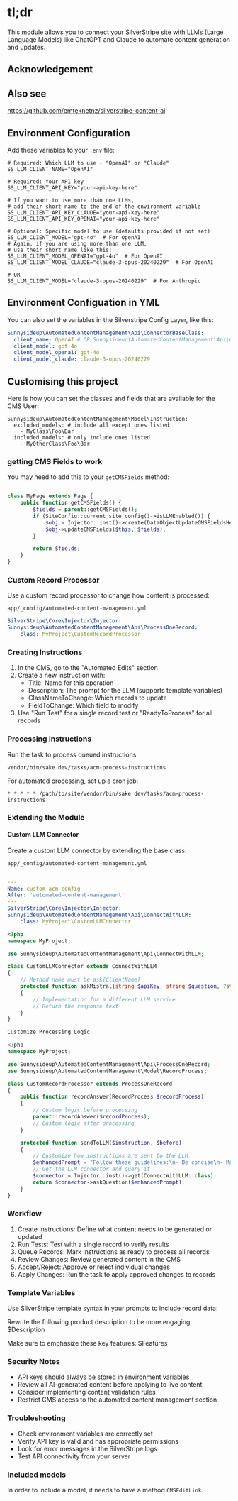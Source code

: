 # tl;dr

This module allows you to connect your SilverStripe site with LLMs (Large Language Models) like ChatGPT and Claude to automate content generation and updates.

## Acknowledgement


## Also see

https://github.com/emteknetnz/silverstripe-content-ai


## Environment Configuration

Add these variables to your `.env` file:

```shell
# Required: Which LLM to use - "OpenAI" or "Claude"
SS_LLM_CLIENT_NAME="OpenAI"

# Required: Your API key
SS_LLM_CLIENT_API_KEY="your-api-key-here"

# If you want to use more than one LLMs, 
# add their short name to the end of the environment variable
SS_LLM_CLIENT_API_KEY_CLAUDE="your-api-key-here"
SS_LLM_CLIENT_API_KEY_OPENAI="your-api-key-here"

# Optional: Specific model to use (defaults provided if not set)
SS_LLM_CLIENT_MODEL="gpt-4o"  # For OpenAI
# Again, if you are using more than one LLM, 
# use their short name like this:
SS_LLM_CLIENT_MODEL_OPENAI="gpt-4o"  # For OpenAI
SS_LLM_CLIENT_MODEL_CLAUDE="claude-3-opus-20240229"  # For OpenAI

# OR
SS_LLM_CLIENT_MODEL="claude-3-opus-20240229"  # For Anthropic
```

## Environment Configuation in YML

You can also set the variables in the Silverstripe Config Layer, like this:

```yml
Sunnysideup\AutomatedContentManagement\Api\ConnectorBaseClass:
  client_name: OpenAI # OR Sunnysideup\AutomatedContentManagement\Api\Connectors\OpenAIConnector
  client_model: gpt-4o
  client_model_openai: gpt-4o
  client_model_claude: claude-3-opus-20240229

```

## Customising this project

Here is how you can set the classes and fields that are available for the CMS User:

```
Sunnysideup\AutomatedContentManagement\Model\Instruction:
  excluded_models: # include all except ones listed
    - MyClass\Foo\Bar
  included_models: # only include ones listed
    - MyOtherClass\Foo\Bar

```

### getting CMS Fields to work

You may need to add this to your `getCMSFields` method:
```php

class MyPage extends Page {
    public function getCMSFields() {
        $fields = parent::getCMSFields();
        if (SiteConfig::current_site_config()->isLLMEnabled()) {
            $obj = Injector::inst()->create(DataObjectUpdateCMSFieldsHelper::class);
            $obj->updateCMSFields($this, $fields);
        }

        return $fields;
    }
}

```

### Custom Record Processor

Use a custom record processor to change how content is processed:

`app/_config/automated-content-management.yml`

```yml
SilverStripe\Core\Injector\Injector:
Sunnysideup\AutomatedContentManagement\Api\ProcessOneRecord:
    class: MyProject\CustomRecordProcessor
```

### Creating Instructions

1. In the CMS, go to the "Automated Edits" section
2. Create a new instruction with:
    - Title: Name for this operation
    - Description: The prompt for the LLM (supports template variables)
    - ClassNameToChange: Which records to update
    - FieldToChange: Which field to modify
3. Use "Run Test" for a single record test or "ReadyToProcess" for all records

### Processing Instructions

Run the task to process queued instructions:

`vendor/bin/sake dev/tasks/acm-process-instructions`

For automated processing, set up a cron job:

```shell
* * * * * /path/to/site/vendor/bin/sake dev/tasks/acm-process-instructions
```

### Extending the Module

#### Custom LLM Connector

Create a custom LLM connector by extending the base class:

`app/_config/automated-content-management.yml`

```yml

---
Name: custom-acm-config
After: 'automated-content-management'
---
SilverStripe\Core\Injector\Injector:
Sunnysideup\AutomatedContentManagement\Api\ConnectWithLLM:
    class: MyProject\CustomLLMConnector
```

```php
<?php
namespace MyProject;

use Sunnysideup\AutomatedContentManagement\Api\ConnectWithLLM;

class CustomLLMConnector extends ConnectWithLLM
{
    // Method name must be ask{ClientName}
    protected function askMistral(string $apiKey, string $question, ?string $model = null): string
    {
        // Implementation for a different LLM service
        // Return the response text
    }
}

Customize Processing Logic

<?php
namespace MyProject;

use Sunnysideup\AutomatedContentManagement\Api\ProcessOneRecord;
use Sunnysideup\AutomatedContentManagement\Model\RecordProcess;

class CustomRecordProcessor extends ProcessOneRecord
{
    public function recordAnswer(RecordProcess $recordProcess)
    {
        // Custom logic before processing
        parent::recordAnswer($recordProcess);
        // Custom logic after processing
    }

    protected function sendToLLM($instruction, $before)
    {
        // Customize how instructions are sent to the LLM
        $enhancedPrompt = "Follow these guidelines:\n- Be concise\n- Maintain brand voice\n\n" . $instruction;
        // Get the LLM connector and query it
        $connector = Injector::inst()->get(ConnectWithLLM::class);
        return $connector->askQuestion($enhancedPrompt);
    }
}
```



### Workflow

1. Create Instructions: Define what content needs to be generated or updated
2. Run Tests: Test with a single record to verify results
3. Queue Records: Mark instructions as ready to process all records
4. Review Changes: Review generated content in the CMS
5. Accept/Reject: Approve or reject individual changes
6. Apply Changes: Run the task to apply approved changes to records

### Template Variables

Use SilverStripe template syntax in your prompts to include record data:

Rewrite the following product description to be more engaging:
$Description

Make sure to emphasize these key features: $Features

### Security Notes

- API keys should always be stored in environment variables
- Review all AI-generated content before applying to live content
- Consider implementing content validation rules
- Restrict CMS access to the automated content management section

### Troubleshooting

- Check environment variables are correctly set
- Verify API key is valid and has appropriate permissions
- Look for error messages in the SilverStripe logs
- Test API connectivity from your server

### Included models

In order to include a model, it needs to have a method `CMSEditLink`. 

